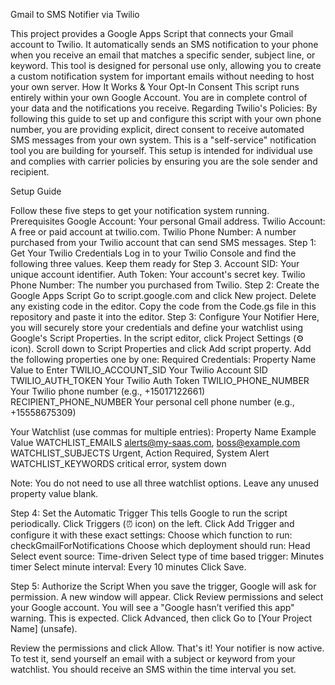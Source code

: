 Gmail to SMS Notifier via Twilio


This project provides a Google Apps Script that connects your Gmail account to Twilio. It automatically sends an SMS notification to your phone when you receive an email that matches a specific sender, subject line, or keyword.
This tool is designed for personal use only, allowing you to create a custom notification system for important emails without needing to host your own server.
How It Works & Your Opt-In Consent
This script runs entirely within your own Google Account. You are in complete control of your data and the notifications you receive.
Regarding Twilio's Policies: By following this guide to set up and configure this script with your own phone number, you are providing explicit, direct consent to receive automated SMS messages from your own system. This is a "self-service" notification tool you are building for yourself. This setup is intended for individual use and complies with carrier policies by ensuring you are the sole sender and recipient.


Setup Guide


Follow these five steps to get your notification system running.
Prerequisites
Google Account: Your personal Gmail address.
Twilio Account: A free or paid account at twilio.com.
Twilio Phone Number: A number purchased from your Twilio account that can send SMS messages.
Step 1: Get Your Twilio Credentials
Log in to your Twilio Console and find the following three values. Keep them ready for Step 3.
Account SID: Your unique account identifier.
Auth Token: Your account's secret key.
Twilio Phone Number: The number you purchased from Twilio.
Step 2: Create the Google Apps Script
Go to script.google.com and click New project.
Delete any existing code in the editor.
Copy the code from the Code.gs file in this repository and paste it into the editor.
Step 3: Configure Your Notifier
Here, you will securely store your credentials and define your watchlist using Google's Script Properties.
In the script editor, click Project Settings (⚙️ icon).
Scroll down to Script Properties and click Add script property.
Add the following properties one by one:
Required Credentials:
Property Name
Value to Enter
TWILIO_ACCOUNT_SID
Your Twilio Account SID
TWILIO_AUTH_TOKEN
Your Twilio Auth Token
TWILIO_PHONE_NUMBER
Your Twilio phone number (e.g., +15017122661)
RECIPIENT_PHONE_NUMBER
Your personal cell phone number (e.g., +15558675309)

Your Watchlist (use commas for multiple entries):
Property Name
Example Value
WATCHLIST_EMAILS
alerts@my-saas.com, boss@example.com
WATCHLIST_SUBJECTS
Urgent, Action Required, System Alert
WATCHLIST_KEYWORDS
critical error, system down

Note: You do not need to use all three watchlist options. Leave any unused property value blank.


Step 4: Set the Automatic Trigger
This tells Google to run the script periodically.
Click Triggers (⏰ icon) on the left.
Click Add Trigger and configure it with these exact settings:
Choose which function to run: checkGmailForNotifications
Choose which deployment should run: Head
Select event source: Time-driven
Select type of time based trigger: Minutes timer
Select minute interval: Every 10 minutes
Click Save.


Step 5: Authorize the Script
When you save the trigger, Google will ask for permission.
A new window will appear. Click Review permissions and select your Google account.
You will see a "Google hasn’t verified this app" warning. This is expected. Click Advanced, then click Go to [Your Project Name] (unsafe).


Review the permissions and click Allow.
That's it! Your notifier is now active. To test it, send yourself an email with a subject or keyword from your watchlist. You should receive an SMS within the time interval you set.
